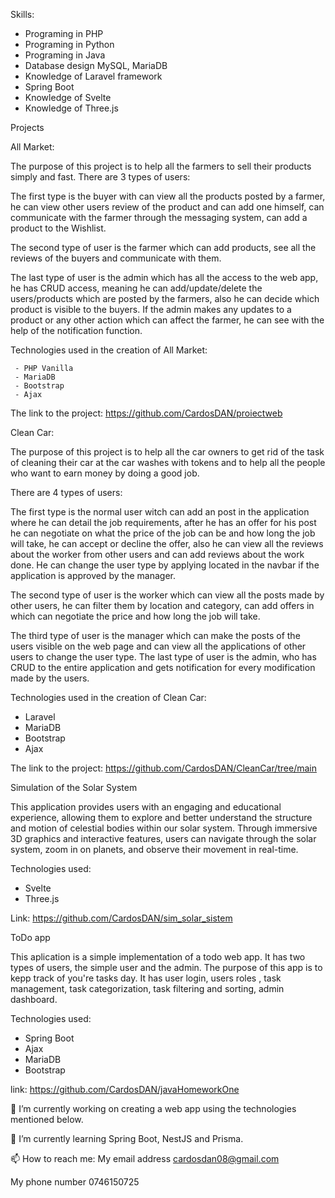 Skills:
- Programing in PHP
- Programing in Python
- Programing in Java
- Database design MySQL, MariaDB
- Knowledge of Laravel framework
- Spring Boot
- Knowledge of Svelte 
- Knowledge of Three.js

Projects

All Market:

  The purpose of this project is to help all the farmers to sell their products simply and fast. 
There are 3 types of users:

  The first type is the buyer with can view all the products posted by a farmer, he can view other users review of the product and can add one himself, can communicate with the farmer through the messaging system, can add a product to the Wishlist.
  
  The second type of user is the farmer which can add products, see all the reviews of the buyers and communicate with them.
  
  The last type of user is the admin which has all the access to the web app, he has CRUD access, meaning he can add/update/delete the users/products which are posted by the farmers, also he can decide which product is visible to the buyers. If the admin makes any updates to a product or any other action which can affect the farmer, he can see with the help of the notification function. 
  
  Technologies used in the creation of All Market:
  
     - PHP Vanilla
     - MariaDB
     - Bootstrap
     - Ajax
     
The link to the project: https://github.com/CardosDAN/proiectweb

Clean Car:

  The purpose of this project is to help all the car owners to get rid of the task of cleaning their car at the car washes with tokens and to help all the people who want to earn money by doing a good job.
   
   There are 4 types of users:
  
  The first type is the normal user witch can add an post in the application where he can detail the job requirements, after he has an offer for his post he can negotiate on what the price of the job can be and how long the job will take, he can accept or decline the offer, also he can view all the reviews about the worker from other users and can add reviews about the work done. He can change the user type by applying located in the navbar if the application is approved by the manager.
   
   The second type of user is the worker which can view all the posts made by other users, he can filter them by location and category, can add offers in which can negotiate the price and how long the job will take.
  
  The third type of user is the manager which can make the posts of the users visible on the web page and can view all the applications of other users to change the user type.
  The last type of user is the admin, who has CRUD to the entire application and gets notification for every modification made by the users.
  
  Technologies used in the creation of Clean Car:
  - Laravel
  - MariaDB
  - Bootstrap
  - Ajax
  
 The link to the project: https://github.com/CardosDAN/CleanCar/tree/main

Simulation of the Solar System

This application provides users with an engaging and educational experience, allowing them to explore and better understand the structure and motion of celestial bodies within our solar system. Through immersive 3D graphics and interactive features, users can navigate through the solar system, zoom in on planets, and observe their movement in real-time. 

Technologies used:
- Svelte
- Three.js

Link: https://github.com/CardosDAN/sim_solar_sistem

ToDo app

This aplication is a simple implementation of a todo web app. It has two types of users, the simple user and the admin. The purpose of this app is to kepp track of you're tasks day. It has user login, users roles , task management, task categorization, task filtering and sorting, admin dashboard.

Technologies used:
- Spring Boot
- Ajax
- MariaDB
- Bootstrap

link: https://github.com/CardosDAN/javaHomeworkOne
 
🔭 I’m currently working on creating a web app using the technologies mentioned below.
 
🌱 I’m currently learning Spring Boot, NestJS and Prisma.

📫 How to reach me:
My email address cardosdan08@gmail.com

My phone number 0746150725
